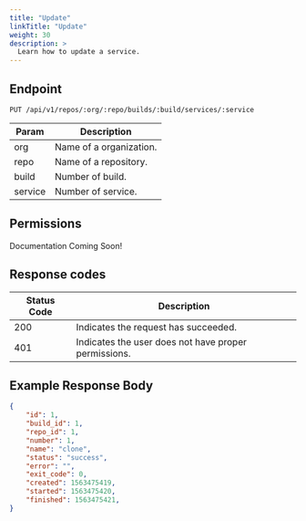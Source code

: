 ```yaml
---
title: "Update"
linkTitle: "Update"
weight: 30
description: >
  Learn how to update a service.
---
```


## Endpoint

```
PUT /api/v1/repos/:org/:repo/builds/:build/services/:service
```

| Param | Description |
|---|---|
| org | Name of a organization. |
| repo | Name of a repository. |
| build | Number of build. |
| service | Number of service. |

## Permissions

Documentation Coming Soon!

## Response codes

| Status Code | Description |
|---|---|
| 200 | Indicates the request has succeeded. |
| 401 | Indicates the user does not have proper permissions. |

## Example Response Body

```json
{
	"id": 1,
	"build_id": 1,
	"repo_id": 1,
	"number": 1,
	"name": "clone",
	"status": "success",
	"error": "",
	"exit_code": 0,
	"created": 1563475419,
	"started": 1563475420,
	"finished": 1563475421,
}
```
